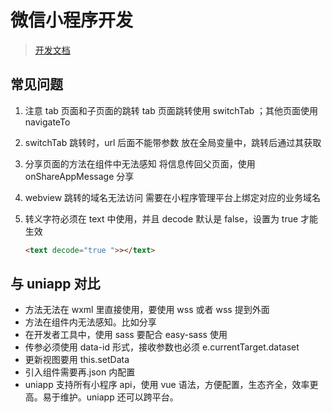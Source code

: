 # 微信小程序开发

> [开发文档](https://developers.weixin.qq.com/miniprogram/dev/framework/)

## 常见问题

1. 注意 tab 页面和子页面的跳转
   tab 页面跳转使用 switchTab ；其他页面使用 navigateTo

2. switchTab 跳转时，url 后面不能带参数
   放在全局变量中，跳转后通过其获取

3. 分享页面的方法在组件中无法感知
   将信息传回父页面，使用 onShareAppMessage 分享

4. webview 跳转的域名无法访问
   需要在小程序管理平台上绑定对应的业务域名

5. 转义字符必须在 text 中使用，并且 decode 默认是 false，设置为 true 才能生效

   ```html
   <text decode="true ">></text>
   ```

## 与 uniapp 对比

- 方法无法在 wxml 里直接使用，要使用 wss 或者 wss 提到外面
- 方法在组件内无法感知。比如分享
- 在开发者工具中，使用 sass 要配合 easy-sass 使用
- 传参必须使用 data-id 形式，接收参数也必须 e.currentTarget.dataset
- 更新视图要用 this.setData
- 引入组件需要再.json 内配置
- uniapp 支持所有小程序 api，使用 vue 语法，方便配置，生态齐全，效率更高。易于维护。uniapp 还可以跨平台。
